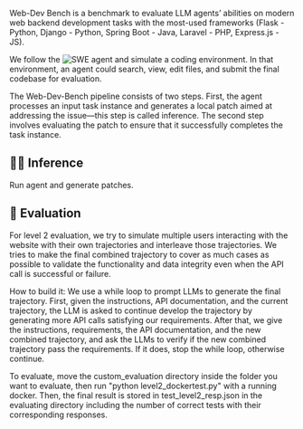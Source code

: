 Web-Dev Bench is a benchmark to evaluate LLM agents’ abilities on modern web backend development tasks with the most-used frameworks (Flask - Python, Django - Python, Spring Boot - Java, Laravel - PHP, Express.js - JS). 

We follow the ![SWE agent](https://github.com/SWE-agent/SWE-agent) and simulate a coding environment. In that environment, an agent could search, view, edit files, and submit the final codebase for evaluation.

The Web-Dev-Bench pipeline consists of two steps. First, the agent processes an input task instance and generates a local patch aimed at addressing the issue—this step is called inference. The second step involves evaluating the patch to ensure that it successfully completes the task instance.

## 👩‍💻 Inference

Run agent and generate patches.

## 🧪 Evaluation

For level 2 evaluation, we try to simulate multiple users interacting with the website with their own trajectories and interleave those trajectories. We tries to make the final combined trajectory to cover as much cases as possible to validate the functionality and data integrity even when the API call is successful or failure.

How to build it: We use a while loop to prompt LLMs to generate the final trajectory. First, given the instructions, API documentation, and the current trajectory, the LLM is asked to continue develop the trajectory by generating more API calls satisfying our requirements. After that, we give the instructions, requirements, the API documentation, and the new combined trajectory, and ask the LLMs to verify if the new combined trajectory pass the requirements. If it does, stop the while loop, otherwise continue.

To evaluate, move the custom_evaluation directory inside the folder you want to evaluate, then run "python level2_dockertest.py" with a running docker. Then, the final result is stored in test_level2_resp.json in the evaluating directory including the number of correct tests with their corresponding responses.